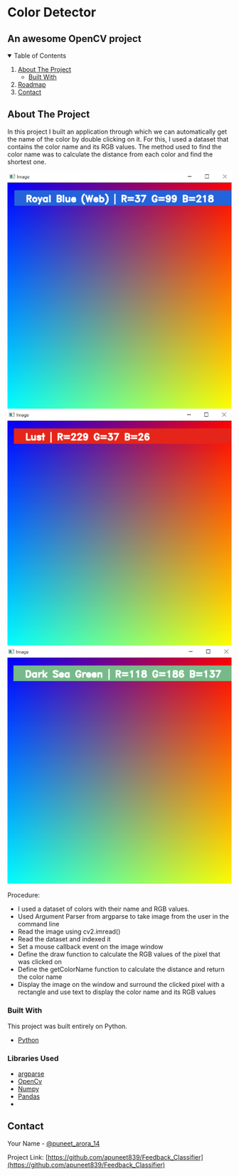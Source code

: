 # Color Detector
## An awesome OpenCV project

<!-- TABLE OF CONTENTS -->
<details open="open">
  <summary>Table of Contents</summary>
  <ol>
    <li>
      <a href="#about-the-project">About The Project</a>
      <ul>
        <li><a href="#built-with">Built With</a></li>
      </ul>
    </li>
    <li><a href="#roadmap">Roadmap</a></li>
    <li><a href="#contact">Contact</a></li>
  </ol>
</details>



<!-- ABOUT THE PROJECT -->
## About The Project

In this project I built an application through which we can automatically get the name of the color by double clicking on it. For this, I used a dataset that contains the color name and its RGB values. The method used to find the color name was to calculate the distance from each color and find the shortest one.


![Color Detector Blue][color_detector_blue]
![Color Detector Lust][color_detector_lust]
![Color Detector Green][color_detector_green]



Procedure:

* I used a dataset of colors with their name and RGB values.
* Used Argument Parser from argparse to take image from the user in the command line
* Read the image using cv2.imread()
* Read the dataset and indexed it
* Set a mouse callback event on the image window
* Define the draw function to calculate the RGB values of the pixel that was clicked on
* Define the getColorName function to calculate the distance and return the color name
* Display the image on the window and surround the clicked pixel with a rectangle and use text to display the color name and its RGB values


### Built With

This project was built entirely on Python.

* [Python](https://www.python.org)

### Libraries Used

* [argparse](https://docs.python.org/3/library/argparse.html)
* [OpenCv](https://opencv.org/)
* [Numpy](https://numpy.org/)
* [Pandas](https://pandas.pydata.org/)
* 

<!-- CONTACT -->
## Contact

Your Name - [@puneet_arora_14](https://twitter.com/puneet_arora_14)

Project Link: [https://github.com/apuneet839/Feedback_Classifier](https://github.com/apuneet839/Feedback_Classifier)



<!-- MARKDOWN LINKS & IMAGES -->
<!-- https://www.markdownguide.org/basic-syntax/#reference-style-links -->
[linkedin-url]: https://www.linkedin.com/in/puneet-arora-1401
[color_detector_blue]: images/color_detector_blue.png
[color_detector_lust]: images/color_detector_lust.png
[color_detector_green]: images/color_detector_green.png
